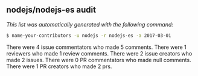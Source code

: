 ## nodejs/nodejs-es audit

_This list was automatically generated with the following command:_

```sh
$ name-your-contributors -u nodejs -r nodejs-es -a 2017-03-01
```

There were 4 issue commentators who made 5 comments.
There were 1 reviewers who made 1 review comments.
There were 2 issue creators who made 2 issues.
There were 0 PR commentators who made null comments.
There were 1 PR creators who made 2 prs.

